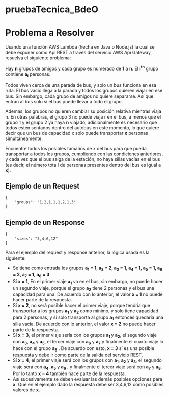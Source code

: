 # pruebaTecnica_BdeO

# Problema a Resolver

Usando una función AWS Lambda (hecha en Java o Node.js) la cual se debe exponer como Api REST a través del servicio AWS Api Gateway, resuelva el siguiente problema:

Hay **n** grupos de amigos y cada grupo es numerado de **1** a **n**. El **i<sup>th</sup>** grupo contiene **a<sub>i</sub>** personas.

Todos viven cerca de una parada de bus, y solo un bus funciona en esa ruta. El bus vacío llega a la parada y todos los grupos quieren viajar en ese bus.
Sin embargo, cada grupo de amigos no quiere separarse. Así que entran al bus solo si el bus puede llevar a todo el grupo.

Además, los grupos no quieren cambiar su posición relativa mientras viaja n. En otras palabras, el grupo 3 no puede viaja r en el bus, a menos que el grupo 1 y el grupo 2 ya haya **n** viajado, adicionalmente es necesario que todos estén sentados dentro del autobús en este momento, lo que quiere decir que un bus de capacidad x solo puede transportar **x** personas simultáneamente.

Encuentre todos los posibles tamaños de x del bus para que pueda transportar a todos los grupos, cumpliendo con las condiciones anteriores, y cada vez que el bus salga de la estación, no haya sillas vacías en el bus (es decir, el número tota l de personas presentes dentro del bus es igual a **x**).


## Ejemplo de un Request
    {
	    "groups": "1,2,1,1,1,2,1,3"
    }

## Ejemplo de un Response
    {
	    "sizes": "3,4,6,12"
    }



Para el ejemplo del request y response anterior, la lógica usada es la siguiente:

 - Se tiene como entrada los grupos **a<sub>1</sub> = 1, a<sub>2</sub> = 2, a<sub>3</sub> = 1, a<sub>4</sub> = 1, a<sub>5</sub> = 1, a<sub>6</sub> = 2, a<sub>7</sub> = 1, a<sub>8</sub> = 3**
 - Sí **x = 1**, En el primer viaje **a<sub>1</sub>** va en el bus, sin embargo, no puede hacer un segundo viaje, porque el grupo **a<sub>2</sub>** tiene 2 personas y el bus una capacidad para una. De acuerdo con lo anterior, el valor **x = 1** no puede hacer parte de la respuesta.
 - Sí **x = 2**, no será posible hacer el primer viaje, porque tendría que transportar a los grupos **a<sub>1</sub>** y **a<sub>2</sub>** como mínimo, y solo tiene capacidad para 2 personas, y si solo transporta al grupo **a<sub>1</sub>** entonces quedaría una silla vacía. De acuerdo con lo anterior, el valor **x = 2** no puede hacer parte de la respuesta.
 - Sí **x = 3**, el primer viaje sería con los grupos **a<sub>1 </sub>** y **a<sub>2</sub>**, el segundo viaje con **a<sub>3</sub>**, **a<sub>4</sub>** y **a<sub>5</sub>**, el tercer viaje con **a<sub>6</sub>** y **a<sub>7</sub>** y finalmente el cuarto viaje lo hace con el grupo **a<sub>8</sub>** . De acuerdo con esto, **x = 3** sí es una posible respuesta y debe ir como parte de la salida del servicio REST.
 - Sí **x = 4**, el primer viaje será con los grupos con **a<sub>1</sub>**, **a<sub>2</sub>** y **a<sub>3</sub>**, el segundo viaje será con **a<sub>4</sub>**, **a<sub>5</sub>** y **a<sub>6</sub>** , y finalmente el tercer viaje será con **a<sub>7</sub>** y **a<sub>8</sub>**. Por lo tanto **x = 4** también hace parte de la respuesta.
 - Así sucesivamente se deben evaluar las demás posibles opciones para **x**. Que en el ejemplo dado la respuesta debe ser 3,4,6,12 como posibles valores de **x**.
